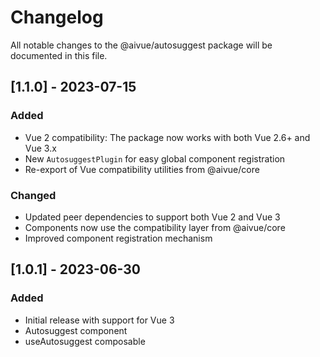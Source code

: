 # Changelog

All notable changes to the @aivue/autosuggest package will be documented in this file.

## [1.1.0] - 2023-07-15

### Added
- Vue 2 compatibility: The package now works with both Vue 2.6+ and Vue 3.x
- New `AutosuggestPlugin` for easy global component registration
- Re-export of Vue compatibility utilities from @aivue/core

### Changed
- Updated peer dependencies to support both Vue 2 and Vue 3
- Components now use the compatibility layer from @aivue/core
- Improved component registration mechanism

## [1.0.1] - 2023-06-30

### Added
- Initial release with support for Vue 3
- Autosuggest component
- useAutosuggest composable
